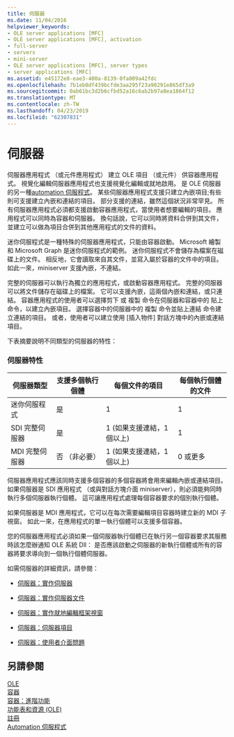 ```yaml
---
title: 伺服器
ms.date: 11/04/2016
helpviewer_keywords:
- OLE server applications [MFC]
- OLE server applications [MFC], activation
- full-server
- servers
- mini-server
- OLE server applications [MFC], server types
- server applications [MFC]
ms.assetid: e45172e8-eae3-400a-8139-0fa009a42fdc
ms.openlocfilehash: 7b1eb0df439bcfde3aa295f23a90291e865df3a9
ms.sourcegitcommit: 0ab61bc3d2b6cfbd52a16c6ab2b97a8ea1864f12
ms.translationtype: MT
ms.contentlocale: zh-TW
ms.lasthandoff: 04/23/2019
ms.locfileid: "62307831"
---
```

# <a name="servers"></a>伺服器

伺服器應用程式 （或元件應用程式） 建立 OLE 項目 （或元件） 供容器應用程式。 視覺化編輯伺服器應用程式也支援視覺化編輯或就地啟用。 是 OLE 伺服器的另一種[automation 伺服程式](../mfc/automation-servers.md)。 某些伺服器應用程式支援只建立內嵌項目;有些則可支援建立內嵌和連結的項目。 部分支援的連結，雖然這個狀況非常罕見。 所有伺服器應用程式必須都支援啟動容器應用程式，當使用者想要編輯的項目。 應用程式可以同時為容器和伺服器。 換句話說，它可以同時將資料合併到其文件，並建立可以做為項目合併到其他應用程式的文件的資料。

迷你伺服程式是一種特殊的伺服器應用程式，只能由容器啟動。 Microsoft 繪製和 Microsoft Graph 是迷你伺服程式的範例。 迷你伺服程式不會儲存為檔案在磁碟上的文件。 相反地，它會讀取來自其文件，並寫入屬於容器的文件中的項目。 如此一來，miniserver 支援內嵌，不連結。

完整的伺服器可以執行為獨立的應用程式，或啟動容器應用程式。 完整的伺服器可以將文件儲存在磁碟上的檔案。 它可以支援內嵌，這兩個內嵌和連結，或只連結。 容器應用程式的使用者可以選擇剪下 或 複製 命令在伺服器和容器中的 貼上 命令，以建立內嵌項目。 選擇容器中的伺服器中的 複製 命令並貼上連結 命令建立連結的項目。 或者，使用者可以建立使用 [插入物件] 對話方塊中的內嵌或連結項目。

下表摘要說明不同類型的伺服器的特性：

### <a name="server-characteristics"></a>伺服器特性

|伺服器類型|支援多個執行個體|每個文件的項目|每個執行個體的文件|
|--------------------|---------------------------------|------------------------|----------------------------|
|迷你伺服程式|是|1|1|
|SDI 完整伺服器|是|1 (如果支援連結，1 個以上)|1|
|MDI 完整伺服器|否 （非必要）|1 (如果支援連結，1 個以上)|0 或更多|

伺服器應用程式應該同時支援多個容器的多個容器將會用來編輯內嵌或連結項目。 如果伺服器是 SDI 應用程式 （或與對話方塊介面 miniserver），則必須能夠同時執行多個伺服器執行個體。 這可讓應用程式處理每個容器要求的個別執行個體。

如果伺服器是 MDI 應用程式，它可以在每次需要編輯項目容器時建立新的 MDI 子視窗。 如此一來，在應用程式的單一執行個體可以支援多個容器。

您的伺服器應用程式必須如果一個伺服器執行個體已在執行另一個容器要求其服務時該怎麼辦通知 OLE 系統 Dll： 是否應該啟動之伺服器的新執行個體或所有的容器將要求導向到一個執行個體伺服器。

如需伺服器的詳細資訊，請參閱：

- [伺服器：實作伺服器](../mfc/servers-implementing-a-server.md)

- [伺服器：實作伺服器文件](../mfc/servers-implementing-server-documents.md)

- [伺服器：實作就地編輯框架視窗](../mfc/servers-implementing-in-place-frame-windows.md)

- [伺服器：伺服器項目](../mfc/servers-server-items.md)

- [伺服器：使用者介面問題](../mfc/servers-user-interface-issues.md)

## <a name="see-also"></a>另請參閱

[OLE](../mfc/ole-in-mfc.md)<br/>
[容器](../mfc/containers.md)<br/>
[容器：進階功能](../mfc/containers-advanced-features.md)<br/>
[功能表和資源 (OLE)](../mfc/menus-and-resources-ole.md)<br/>
[註冊](../mfc/registration.md)<br/>
[Automation 伺服程式](../mfc/automation-servers.md)
